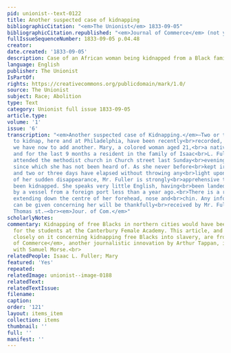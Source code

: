```yaml
---
pid: unionist--text-0122
title: Another suspected case of kidnapping
bibliographicCitation: "<em>The Unionist</em> 1833-09-05"
bibliographicCitation.republished: "<em>Journal of Commerce</em> (not yet researched)"
fullIssueSequenceNumber: 1833-09-05 p.04.48
creator: 
date.created: '1833-09-05'
description: Case of an African woman being kidnapped from a Black family in Philadelphia
language: English
publisher: The Unionist
IsPartOf: 
rights: https://creativecommons.org/publicdomain/mark/1.0/
source: The Unionist
subject: Race; Abolition
type: Text
category: Unionist full issue 1833-09-05
article.type: 
volume: '1'
issue: '6'
transcription: "<em>Another suspected case of Kidnapping.</em>—Two or three attempts
  to kidnap, here and at Philadelphia, have been recently<br>recorded, and we fear
  we have now to add another. Mary, a colored woman aged 21,<br>a native of Africa,
  and for the last 9 months a resident in the family of Isaac<br>L. Fuller, [colored],
  attended the methodist church in Church street last Sunday<br>evening as usual,
  since which she has not been heard of. As she never before<br>kept irregular hours,
  and two or three days have elapsed without throwing any<br>light upon the cause
  of her sudden disappearance, Mr. Fuller is strongly<br>apprehensive that she has
  been kidnapped. She speaks very little English, having<br>been landed on our shores
  by a vessel from a foreign port less than a year ago.<br>There is a remarkable streak
  extending down the centre of her forehead, nose and<br>chin. Any information which
  can be given concerning her will be thankfully<br>received by Mr. Fuller, No. 33.
  Thomas st.—<br><em>Jour. of Com.</em>"
scholarlyNotes: 
commentary: Kidnapping of free Blacks in northern cities would have been a major fear
  for the students at the Canterbury Female Academy. This article, and the one following
  closely on it concerning kidnapping free Blacks into slavery, are from the New York<br><em>Journal
  of Commerce</em>, another journalistic innovation by Arthur Tappan, in partnership
  with Samuel Morse.<br>
relatedPeople: Isaac L. Fuller; Mary
featured: 'Yes'
repeated: 
relatedImage: unionist--image-0188
relatedText: 
relatedTextIssue: 
filename: 
caption: 
order: '121'
layout: items_item
collection: items
thumbnail: ''
full: ''
manifest: ''
---
```

